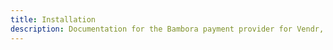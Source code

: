 ```yaml
---
title: Installation
description: Documentation for the Bambora payment provider for Vendr, the eCommerce solution for Umbraco v8+
---
```


<work-in-progress />